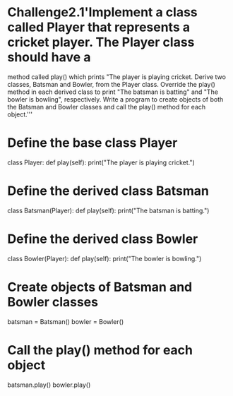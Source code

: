 # Challenge2.1'Implement a class called Player that represents a cricket player. The Player class should have a
method called play() which prints "The player is playing cricket. Derive two classes, Batsman and
Bowler, from the Player class. Override the play() method in each derived class to print "The batsman
is batting" and "The bowler is bowling", respectively. Write a program to create objects of both the
Batsman and Bowler classes and call the play() method for each object.'''


# Define the base class Player
class Player:
    def play(self):
        print("The player is playing cricket.")

# Define the derived class Batsman
class Batsman(Player):
    def play(self):
        print("The batsman is batting.")

# Define the derived class Bowler
class Bowler(Player):
    def play(self):
        print("The bowler is bowling.")

# Create objects of Batsman and Bowler classes
batsman = Batsman()
bowler = Bowler()

# Call the play() method for each object
batsman.play()
bowler.play()
